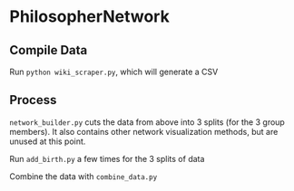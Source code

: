 # PhilosopherNetwork

## Compile Data

Run `python wiki_scraper.py`, which will generate a CSV

## Process

`network_builder.py` cuts the data from above into 3 splits (for the 3 group members). It also contains other network visualization methods, but are unused at this point.

Run `add_birth.py` a few times for the 3 splits of data

Combine the data with `combine_data.py`